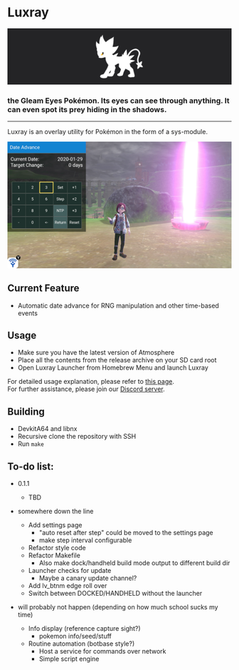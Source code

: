 # Luxray
![luxray](docs/banner.png)
### the Gleam Eyes Pokémon. Its eyes can see through anything. It can even spot its prey hiding in the shadows.

---

Luxray is an overlay utility for Pokémon in the form of a sys-module.

![date](docs/screenshots/date.png)


Current Feature
---

- Automatic date advance for RNG manipulation and other time-based events


Usage
---

- Make sure you have the latest version of Atmosphere
- Place all the contents from the release archive on your SD card root
- Open Luxray Launcher from Homebrew Menu and launch Luxray

For detailed usage explanation, please refer to [this page](docs/date_advance.md). <br>
For further assistance, please join our [Discord server](https://discord.gg/v8Rueaf).

Building
---

- DevkitA64 and libnx
- Recursive clone the repository with SSH
- Run `make`


To-do list:
---

- 0.1.1
  - TBD

- somewhere down the line
  - Add settings page
    - "auto reset after step" could be moved to the settings page
    - make step interval configurable
  - Refactor style code
  - Refactor Makefile
    - Also make dock/handheld build mode output to different build dir
  - Launcher checks for update
    - Maybe a canary update channel?
  - Add lv_btnm edge roll over
  - Switch between DOCKED/HANDHELD without the launcher

- will probably not happen (depending on how much school sucks my time)
  - Info display (reference capture sight?)
    - pokemon info/seed/stuff
  - Routine automation (botbase style?)
    - Host a service for commands over network
    - Simple script engine
